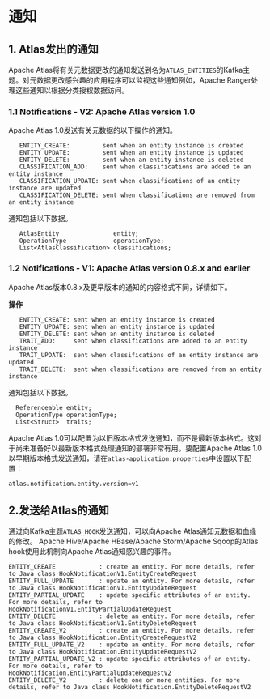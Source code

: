# 通知
##  1. Atlas发出的通知
Apache Atlas将有关元数据更改的通知发送到名为`ATLAS_ENTITIES`的Kafka主题。对元数据更改感兴趣的应用程序可以监视这些通知例如，Apache Ranger处理这些通知以根据分类授权数据访问。

### 1.1 Notifications - V2: Apache Atlas version 1.0
Apache Atlas 1.0发送有关元数据的以下操作的通知。
```
   ENTITY_CREATE:         sent when an entity instance is created
   ENTITY_UPDATE:         sent when an entity instance is updated
   ENTITY_DELETE:         sent when an entity instance is deleted
   CLASSIFICATION_ADD:    sent when classifications are added to an entity instance
   CLASSIFICATION_UPDATE: sent when classifications of an entity instance are updated
   CLASSIFICATION_DELETE: sent when classifications are removed from an entity instance
```

通知包括以下数据。

```
   AtlasEntity               entity;
   OperationType             operationType;
   List<AtlasClassification> classifications;

```
### 1.2 Notifications - V1: Apache Atlas version 0.8.x and earlier
Apache Atlas版本0.8.x及更早版本的通知的内容格式不同，详情如下。

**操作**
```
   ENTITY_CREATE: sent when an entity instance is created
   ENTITY_UPDATE: sent when an entity instance is updated
   ENTITY_DELETE: sent when an entity instance is deleted
   TRAIT_ADD:     sent when classifications are added to an entity instance
   TRAIT_UPDATE:  sent when classifications of an entity instance are updated
   TRAIT_DELETE:  sent when classifications are removed from an entity instance
```

通知包括以下数据。

```
  Referenceable entity;
  OperationType operationType;
  List<Struct>  traits;
```

Apache Atlas 1.0可以配置为以旧版本格式发送通知，而不是最新版本格式。这对于尚未准备好以最新版本格式处理通知的部署非常有用。要配置Apache Atlas 1.0以早期版本格式发送通知，请在`atlas-application.properties`中设置以下配置：
```
atlas.notification.entity.version=v1
```

## 2.发送给Atlas的通知
通过向Kafka主题`ATLAS_HOOK`发送通知，可以向Apache Atlas通知元数据和血缘的修改。 Apache Hive/Apache HBase/Apache Storm/Apache Sqoop的Atlas hook使用此机制向Apache Atlas通知感兴趣的事件。

```
ENTITY_CREATE            : create an entity. For more details, refer to Java class HookNotificationV1.EntityCreateRequest
ENTITY_FULL_UPDATE       : update an entity. For more details, refer to Java class HookNotificationV1.EntityUpdateRequest
ENTITY_PARTIAL_UPDATE    : update specific attributes of an entity. For more details, refer to HookNotificationV1.EntityPartialUpdateRequest
ENTITY_DELETE            : delete an entity. For more details, refer to Java class HookNotificationV1.EntityDeleteRequest
ENTITY_CREATE_V2         : create an entity. For more details, refer to Java class HookNotification.EntityCreateRequestV2
ENTITY_FULL_UPDATE_V2    : update an entity. For more details, refer to Java class HookNotification.EntityUpdateRequestV2
ENTITY_PARTIAL_UPDATE_V2 : update specific attributes of an entity. For more details, refer to HookNotification.EntityPartialUpdateRequestV2
ENTITY_DELETE_V2         : delete one or more entities. For more details, refer to Java class HookNotification.EntityDeleteRequestV2
```
